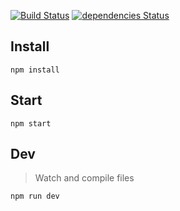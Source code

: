[![Build Status](https://travis-ci.org/LABankapps/LABankapi.svg?branch=master)](https://travis-ci.org/LABankapps/LABankapi)
[![dependencies Status](https://david-dm.org/LABankapps/LABankapi/status.svg)](https://david-dm.org/LABankapps/LABankapi)

## Install

`npm install`

## Start

`npm start`

## Dev
> Watch and compile files

`npm run dev`

